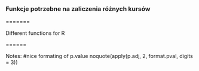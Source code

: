 ### Funkcje potrzebne na zaliczenia różnych kursów
=======

Different functions for R

======

Notes:
#nice formating of p.value
noquote(apply(p.adj, 2, format.pval, digits = 3))